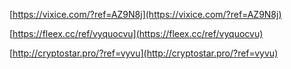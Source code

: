 [https://vixice.com/?ref=AZ9N8j](https://vixice.com/?ref=AZ9N8j)

[https://fleex.cc/ref/vyquocvu](https://fleex.cc/ref/vyquocvu)

[http://cryptostar.pro/?ref=vyvu](http://cryptostar.pro/?ref=vyvu)
